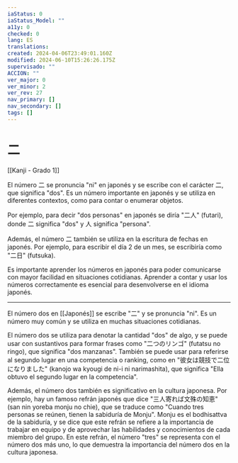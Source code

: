 ```yaml
---
iaStatus: 0
iaStatus_Model: ""
a11y: 0
checked: 0
lang: ES
translations: 
created: 2024-04-06T23:49:01.160Z
modified: 2024-06-10T15:26:26.175Z
supervisado: ""
ACCION: ""
ver_major: 0
ver_minor: 2
ver_rev: 27
nav_primary: []
nav_secondary: []
tags: []
---
```

# 二

[[Kanji - Grado 1]]

El número 二 se pronuncia "ni" en japonés y se escribe con el carácter 二, que significa "dos". Es un número importante en japonés y se utiliza en diferentes contextos, como para contar o enumerar objetos. 

Por ejemplo, para decir "dos personas" en japonés se diría "二人" (futari), donde 二 significa "dos" y 人 significa "persona". 

Además, el número 二 también se utiliza en la escritura de fechas en japonés. Por ejemplo, para escribir el día 2 de un mes, se escribiría como "二日" (futsuka).

Es importante aprender los números en japonés para poder comunicarse con mayor facilidad en situaciones cotidianas. Aprender a contar y usar los números correctamente es esencial para desenvolverse en el idioma japonés.

---

El número dos en [[Japonés]] se escribe "二" y se pronuncia "ni". Es un número muy común y se utiliza en muchas situaciones cotidianas.

El número dos se utiliza para denotar la cantidad "dos" de algo, y se puede usar con sustantivos para formar frases como "二つのリンゴ" (futatsu no ringo), que significa "dos manzanas". También se puede usar para referirse al segundo lugar en una competencia o ranking, como en "彼女は競技で二位になりました" (kanojo wa kyougi de ni-i ni narimashita), que significa "Ella obtuvo el segundo lugar en la competencia".

Además, el número dos también es significativo en la cultura japonesa. Por ejemplo, hay un famoso refrán japonés que dice "三人寄れば文殊の知恵" (san nin yoreba monju no chie), que se traduce como "Cuando tres personas se reúnen, tienen la sabiduría de Monju". Monju es el bodhisattva de la sabiduría, y se dice que este refrán se refiere a la importancia de trabajar en equipo y de aprovechar las habilidades y conocimientos de cada miembro del grupo. En este refrán, el número "tres" se representa con el número dos más uno, lo que demuestra la importancia del número dos en la cultura japonesa.